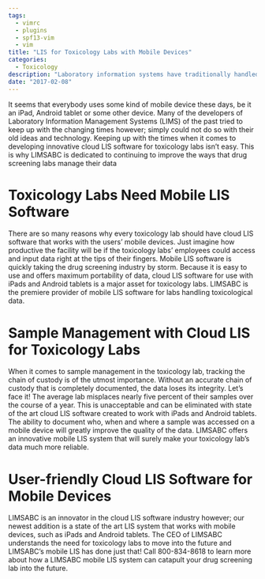 ```yaml
---
tags:
  - vimrc
  - plugins
  - spf13-vim
  - vim
title: "LIS for Toxicology Labs with Mobile Devices"
categories:
  - Toxicology
description: "Laboratory information systems have traditionally handled only the management and "
date: "2017-02-08"
---
```


It seems that everybody uses some kind of mobile device these days, be it an iPad, Android tablet or some other device. Many of the developers of Laboratory Information Management Systems (LIMS) of the past tried to keep up with the changing times however; simply could not do so with their old ideas and technology. Keeping up with the times when it comes to developing innovative cloud LIS software for toxicology labs isn’t easy. This is why LIMSABC is dedicated to continuing to improve the ways that drug screening labs manage their data

# Toxicology Labs Need Mobile LIS Software

There are so many reasons why every toxicology lab should have cloud LIS software that works with the users’ mobile devices. Just imagine how productive the facility will be if the toxicology labs’ employees could access and input data right at the tips of their fingers. Mobile LIS software is quickly taking the drug screening industry by storm. Because it is easy to use and offers maximum portability of data, cloud LIS software for use with iPads and Android tablets is a major asset for toxicology labs. LIMSABC is the premiere provider of mobile LIS software for labs handling toxicological data.

# Sample Management with Cloud LIS for Toxicology Labs

When it comes to sample management in the toxicology lab, tracking the chain of custody is of the utmost importance. Without an accurate chain of custody that is completely documented, the data loses its integrity. Let’s face it! The average lab misplaces nearly five percent of their samples over the course of a year. This is unacceptable and can be eliminated with state of the art cloud LIS software created to work with iPads and Android tablets. The ability to document who, when and where a sample was accessed on a mobile device will greatly improve the quality of the data. LIMSABC offers an innovative mobile LIS system that will surely make your toxicology lab’s data much more reliable.

# User-friendly Cloud LIS Software for Mobile Devices

LIMSABC is an innovator in the cloud LIS software industry however; our newest addition is a state of the art LIS system that works with mobile devices, such as iPads and Android tablets. The CEO of LIMSABC understands the need for toxicology labs to move into the future and LIMSABC’s mobile LIS has done just that! Call 800-834-8618 to learn more about how a LIMSABC mobile LIS system can catapult your drug screening lab into the future.
